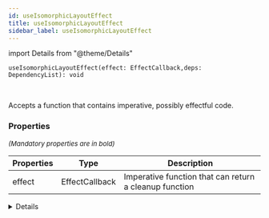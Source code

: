 ```yaml
---
id: useIsomorphicLayoutEffect
title: useIsomorphicLayoutEffect
sidebar_label: useIsomorphicLayoutEffect
---
```


import Details from "@theme/Details"


```tsx
useIsomorphicLayoutEffect(effect: EffectCallback,deps: DependencyList): void
```
<br/>

Accepts a function that contains imperative, possibly effectful code.

### Properties

<font size="2"><i>(Mandatory properties are in bold)</i></font>

| Properties | Type | Description |
| --------- | ---- | ----------- |
| effect | EffectCallback | Imperative function that can return a cleanup function |


<Details summary={<summary><b>Additional properties for advanced use cases</b></summary>}><div>

| Properties | Type | Description |
| --------- | ---- | ----------- |
| deps | DependencyList | If present, effect will only activate if the values in the list change. |


</div></Details>